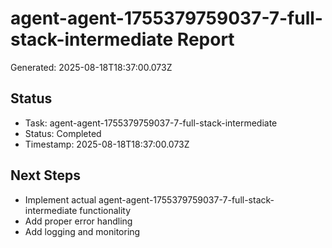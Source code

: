 # agent-agent-1755379759037-7-full-stack-intermediate Report

Generated: 2025-08-18T18:37:00.073Z

## Status
- Task: agent-agent-1755379759037-7-full-stack-intermediate
- Status: Completed
- Timestamp: 2025-08-18T18:37:00.073Z

## Next Steps
- Implement actual agent-agent-1755379759037-7-full-stack-intermediate functionality
- Add proper error handling
- Add logging and monitoring
